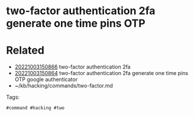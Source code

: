 # two-factor authentication 2fa generate one time pins OTP

# Related

- [20221003150866](/zet/20221003150866/README.md) two-factor authentication 2fa
- [20221003150864](/zet/20221003150864/README.md) two-factor authentication 2fa generate one time pins OTP google authenticator
- ~/kb/hacking/commands/two-factor.md

Tags:

    #command #hacking #two 
